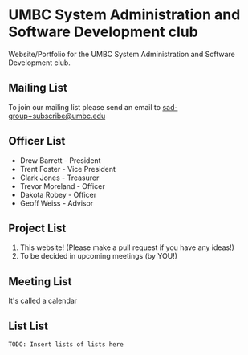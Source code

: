 # UMBC System Administration and Software Development club
Website/Portfolio for the UMBC System Administration and Software Development club.
## Mailing List
To join our mailing list please send an email to sad-group+subscribe@umbc.edu
## Officer List
* Drew Barrett - President
* Trent Foster - Vice President
* Clark Jones - Treasurer
* Trevor Moreland - Officer
* Dakota Robey - Officer
* Geoff Weiss - Advisor
## Project List
1. This website! (Please make a pull request if you have any ideas!)
2. To be decided in upcoming meetings (by YOU!)
## Meeting List
It's called a calendar
## List List
`TODO: Insert lists of lists here`

